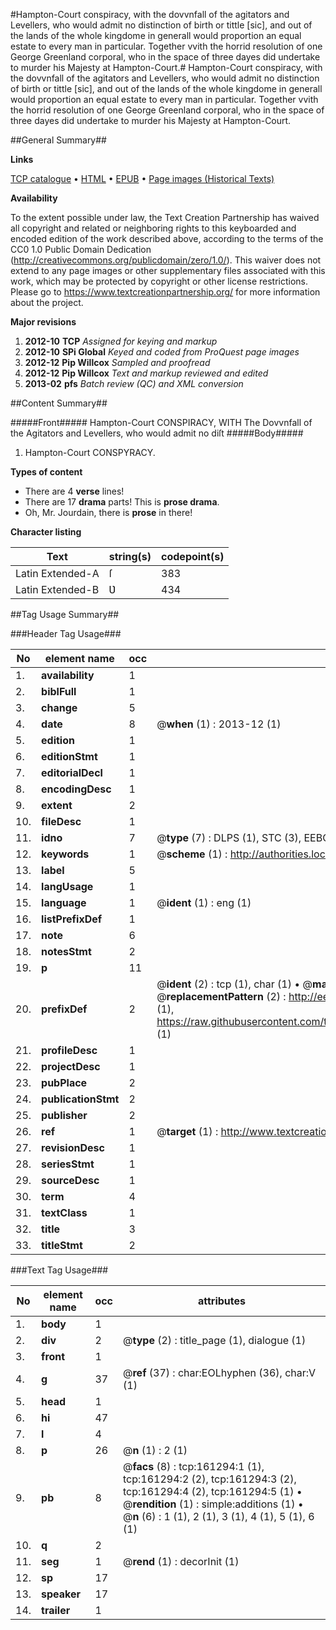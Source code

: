 #Hampton-Court conspiracy, with the dovvnfall of the agitators and Levellers, who would admit no distinction of birth or tittle [sic], and out of the lands of the whole kingdome in generall would proportion an equal estate to every man in particular. Together vvith the horrid resolution of one George Greenland corporal, who in the space of three dayes did undertake to murder his Majesty at Hampton-Court.#
Hampton-Court conspiracy, with the dovvnfall of the agitators and Levellers, who would admit no distinction of birth or tittle [sic], and out of the lands of the whole kingdome in generall would proportion an equal estate to every man in particular. Together vvith the horrid resolution of one George Greenland corporal, who in the space of three dayes did undertake to murder his Majesty at Hampton-Court.

##General Summary##

**Links**

[TCP catalogue](http://www.ota.ox.ac.uk/tcp/)  • 
[HTML](http://tei.it.ox.ac.uk/tcp/Texts-HTML/free/A87/A87061.html)  • 
[EPUB](http://tei.it.ox.ac.uk/tcp/Texts-EPUB/free/A87/A87061.epub) • 
[Page images (Historical Texts)](https://historicaltexts.jisc.ac.uk/eebo-99862781e)

**Availability**

To the extent possible under law, the Text Creation Partnership has waived all copyright and related or neighboring rights to this keyboarded and encoded edition of the work described above, according to the terms of the CC0 1.0 Public Domain Dedication (http://creativecommons.org/publicdomain/zero/1.0/). This waiver does not extend to any page images or other supplementary files associated with this work, which may be protected by copyright or other license restrictions. Please go to https://www.textcreationpartnership.org/ for more information about the project.

**Major revisions**

1. __2012-10__ __TCP__ *Assigned for keying and markup*
1. __2012-10__ __SPi Global__ *Keyed and coded from ProQuest page images*
1. __2012-12__ __Pip Willcox__ *Sampled and proofread*
1. __2012-12__ __Pip Willcox__ *Text and markup reviewed and edited*
1. __2013-02__ __pfs__ *Batch review (QC) and XML conversion*

##Content Summary##

#####Front#####
Hampton-Court CONSPIRACY, WITH The Dovvnfall of the Agitators and Levellers, who would admit no diſt
#####Body#####

1. Hampton-Court CONSPYRACY.

**Types of content**

  * There are 4 **verse** lines!
  * There are 17 **drama** parts! This is **prose drama**.
  * Oh, Mr. Jourdain, there is **prose** in there!

**Character listing**


|Text|string(s)|codepoint(s)|
|---|---|---|
|Latin Extended-A|ſ|383|
|Latin Extended-B|Ʋ|434|

##Tag Usage Summary##

###Header Tag Usage###

|No|element name|occ|attributes|
|---|---|---|---|
|1.|__availability__|1||
|2.|__biblFull__|1||
|3.|__change__|5||
|4.|__date__|8| @__when__ (1) : 2013-12 (1)|
|5.|__edition__|1||
|6.|__editionStmt__|1||
|7.|__editorialDecl__|1||
|8.|__encodingDesc__|1||
|9.|__extent__|2||
|10.|__fileDesc__|1||
|11.|__idno__|7| @__type__ (7) : DLPS (1), STC (3), EEBO-CITATION (1), PROQUEST (1), VID (1)|
|12.|__keywords__|1| @__scheme__ (1) : http://authorities.loc.gov/ (1)|
|13.|__label__|5||
|14.|__langUsage__|1||
|15.|__language__|1| @__ident__ (1) : eng (1)|
|16.|__listPrefixDef__|1||
|17.|__note__|6||
|18.|__notesStmt__|2||
|19.|__p__|11||
|20.|__prefixDef__|2| @__ident__ (2) : tcp (1), char (1)  •  @__matchPattern__ (2) : ([0-9\-]+):([0-9IVX]+) (1), (.+) (1)  •  @__replacementPattern__ (2) : http://eebo.chadwyck.com/downloadtiff?vid=$1&page=$2 (1), https://raw.githubusercontent.com/textcreationpartnership/Texts/master/tcpchars.xml#$1 (1)|
|21.|__profileDesc__|1||
|22.|__projectDesc__|1||
|23.|__pubPlace__|2||
|24.|__publicationStmt__|2||
|25.|__publisher__|2||
|26.|__ref__|1| @__target__ (1) : http://www.textcreationpartnership.org/docs/. (1)|
|27.|__revisionDesc__|1||
|28.|__seriesStmt__|1||
|29.|__sourceDesc__|1||
|30.|__term__|4||
|31.|__textClass__|1||
|32.|__title__|3||
|33.|__titleStmt__|2||


###Text Tag Usage###

|No|element name|occ|attributes|
|---|---|---|---|
|1.|__body__|1||
|2.|__div__|2| @__type__ (2) : title_page (1), dialogue (1)|
|3.|__front__|1||
|4.|__g__|37| @__ref__ (37) : char:EOLhyphen (36), char:V (1)|
|5.|__head__|1||
|6.|__hi__|47||
|7.|__l__|4||
|8.|__p__|26| @__n__ (1) : 2 (1)|
|9.|__pb__|8| @__facs__ (8) : tcp:161294:1 (1), tcp:161294:2 (2), tcp:161294:3 (2), tcp:161294:4 (2), tcp:161294:5 (1)  •  @__rendition__ (1) : simple:additions (1)  •  @__n__ (6) : 1 (1), 2 (1), 3 (1), 4 (1), 5 (1), 6 (1)|
|10.|__q__|2||
|11.|__seg__|1| @__rend__ (1) : decorInit (1)|
|12.|__sp__|17||
|13.|__speaker__|17||
|14.|__trailer__|1||
